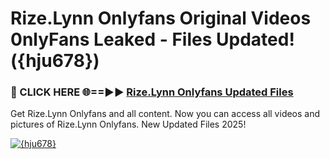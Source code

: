 # Rize.Lynn Onlyfans Original Videos 0nlyFans Leaked - Files Updated! ({hju678})

<h3>🔴 CLICK HERE 🌐==►► <a href="https://tinyurl.com/ms9xzufz" rel="nofollow">Rize.Lynn Onlyfans Updated Files</a></h3>

Get Rize.Lynn Onlyfans and all content. Now you can access all videos and pictures of Rize.Lynn Onlyfans. New Updated Files 2025!

[![{hju678}](https://i.imgur.com/PQ7UWWw.gif)](https://tinyurl.com/ms9xzufz)